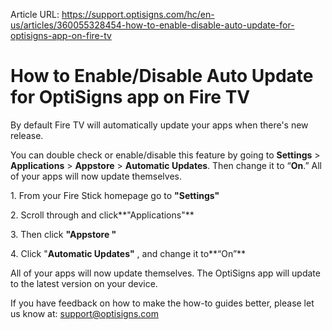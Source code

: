 Article URL: https://support.optisigns.com/hc/en-us/articles/360055328454-how-to-enable-disable-auto-update-for-optisigns-app-on-fire-tv

# How to Enable/Disable Auto Update for OptiSigns app on Fire TV

By default Fire TV will automatically update your apps when there's new
release.

You can double check or enable/disable this feature by going to **Settings** >
**Applications** > **Appstore** > **Automatic Updates**. Then change it to
“**On**.” All of your apps will now update themselves.

1\. From your Fire Stick homepage go to **"Settings"**

2\. Scroll through and click**"Applications"**

3\. Then click **"Appstore "**

4\. Click "**Automatic Updates"** , and change it to**“On”**

All of your apps will now update themselves. The OptiSigns app will update to
the latest version on your device.

If you have feedback on how to make the how-to guides better, please let us
know at: [support@optisigns.com](mailto:support@optisigns.com)

